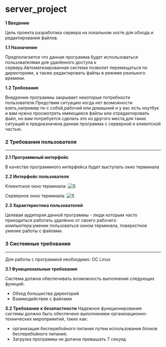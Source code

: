 # server_project

__1 Введение__

Цель проекта разработака сервера на локальном хосте для обхода и редактирования файлов.

__1.1 Назначение__

Предполагается что данная программа будет использоваться пользователями для удалённого доступа к серверу.Автоматизированная система позволит перемещаться по директориям, а также редактировать файлы в режиме реального времени.

__1.2 Требования__

Внедрение программы закрывает некоторые потребности пользователя.Предствим ситуацию когда нет возможности взять,например пк с собой,рабочий или домашний и у вас есть ноутбук и вам нужно просмотреть имеющиеся файлы или отредактировать файл, но вам потребуется сделать это из другого места,для таких ситуаций и предназначена данная программа с серверной и клиентской частью.

### 2 Требования пользователя
_____________________________

__2.1 Программный интерфейс__

В качестве программного интерфейса будет выступать окно терминала

__2.2 Интерфейс пользователя__

Клиентское окно терминала:
![S](https://github.com/FukaTamashi/server_project/blob/master/Снимок%20экрана%20от%202023-10-26%2003-54-31.png)

Серверное окно терминала:
![S](https://github.com/FukaTamashi/server_project/blob/master/Снимок%20экрана%20от%202023-10-26%2004-28-11.png)

__2.3 Характеристика пользователей__

Целевая аудитория данной программы - люди которым часто приходиться работать удалённо от своего рабочего компьютера:уменик пользоваться окном терминала, поверхстное умение работы с файлами.

### 3 Системные требования
__________________________
Для работы с программой необходимо:
ОС Linux

__3.1 Функциональные требования__

Система должна обеспечивать возможность выполнения следующих функций:
* Обход большиства директорий
* Взаимодействие с файлами

__3.2 Требование к безопастности__
Надежное функционирование системы должно быть обеспечено выполнением организационно-технических мероприяитий, таких как:
* организация бесперебойного питания путем использования блоков бесперебойного питания;
* Загрузка программы не должна превышать 7 секунд
